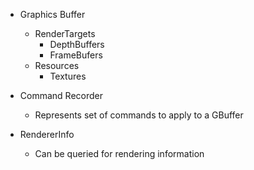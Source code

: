 - Graphics Buffer
	- RenderTargets
		- DepthBuffers 
		- FrameBufers
	- Resources
		- Textures

- Command Recorder
	- Represents set of commands to apply to a GBuffer

- RendererInfo
	- Can be queried for rendering information